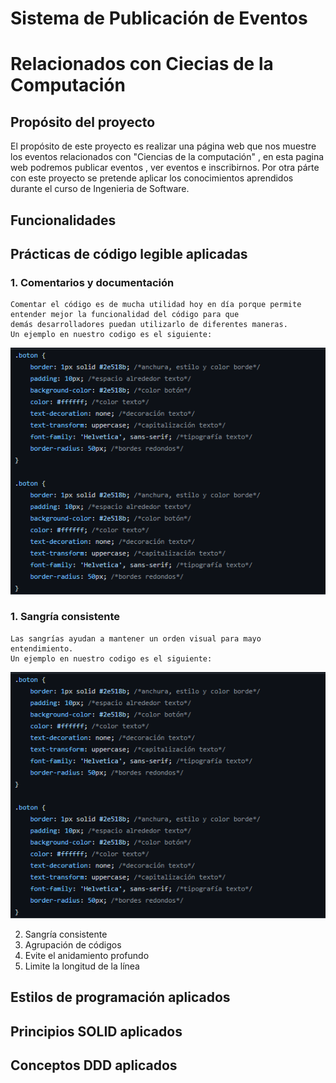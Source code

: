 # Sistema de Publicación de Eventos 
# Relacionados con Ciecias de la Computación

## Propósito del proyecto

El propósito de este proyecto es realizar una página web que nos muestre los
eventos relacionados con "Ciencias de la computación" , en esta pagina web podremos publicar eventos 
, ver eventos e inscribirnos. Por otra párte con este proyecto se pretende aplicar los conocimientos aprendidos
durante el curso de Ingenieria de Software.

## Funcionalidades

## Prácticas de código legible aplicadas

### 1. Comentarios y documentación 

    Comentar el código es de mucha utilidad hoy en día porque permite entender mejor la funcionalidad del código para que
    demás desarrolladores puedan utilizarlo de diferentes maneras. 
    Un ejemplo en nuestro codigo es el siguiente:
    
  ![Screenshot](screen1.png)
    
### 1. Sangría consistente 

    Las sangrías ayudan a mantener un orden visual para mayo entendimiento.
    Un ejemplo en nuestro codigo es el siguiente:
    
  ![Screenshot](screen1.png)
    
    
    
    
2. Sangría consistente
3. Agrupación de códigos
4. Evite el anidamiento profundo
5. Limite la longitud de la línea


## Estilos de programación aplicados


## Principios SOLID aplicados

## Conceptos DDD aplicados 

